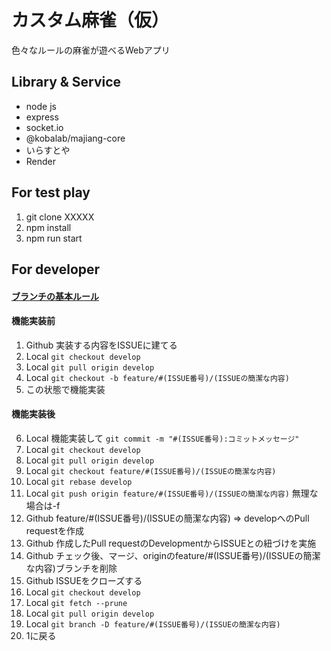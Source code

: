 # カスタム麻雀（仮）
色々なルールの麻雀が遊べるWebアプリ

## Library & Service
- node js
- express
- socket.io
- @kobalab/majiang-core
- いらすとや
- Render

## For test play
1. git clone XXXXX
2. npm install 
3. npm run start

## For developer
#### [ブランチの基本ルール](https://zenn.dev/kazunori_kimura/articles/e7b75e60316ded6480a6)
#### 機能実装前
1. Github 実装する内容をISSUEに建てる
2. Local ```git checkout develop```
3. Local ```git pull origin develop```
4. Local ```git checkout -b feature/#(ISSUE番号)/(ISSUEの簡潔な内容)```
5. この状態で機能実装
#### 機能実装後
6. Local 機能実装して ```git commit -m "#(ISSUE番号):コミットメッセージ"```
7. Local ```git checkout develop```
8. Local ```git pull origin develop```
9. Local ```git checkout feature/#(ISSUE番号)/(ISSUEの簡潔な内容)```
10. Local ```git rebase develop```
11. Local ```git push origin feature/#(ISSUE番号)/(ISSUEの簡潔な内容)```  無理な場合は-f
13. Github feature/#(ISSUE番号)/(ISSUEの簡潔な内容) => developへのPull requestを作成
14. Github 作成したPull requestのDevelopmentからISSUEとの紐づけを実施
15. Github チェック後、マージ、originのfeature/#(ISSUE番号)/(ISSUEの簡潔な内容)ブランチを削除
16. Github ISSUEをクローズする
17. Local ```git checkout develop```
18. Local ```git fetch --prune```
19. Local ```git pull origin develop```
20. Local ```git branch -D feature/#(ISSUE番号)/(ISSUEの簡潔な内容)```
21. 1に戻る
